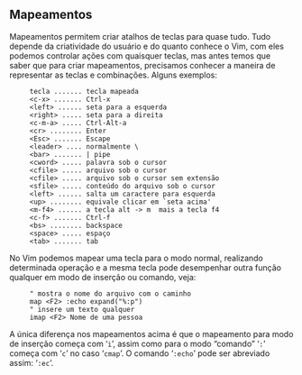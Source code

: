 Mapeamentos 
-----------

Mapeamentos permitem criar atalhos de teclas para quase tudo. Tudo
depende da criatividade do usuário e do quanto conhece o Vim, com eles
podemos controlar ações com quaisquer teclas, mas antes temos que saber
que para criar mapeamentos, precisamos conhecer a maneira de representar
as teclas e combinações. Alguns exemplos:

         tecla ....... tecla mapeada
         <c-x> ....... Ctrl-x
         <left> ...... seta para a esquerda
         <right> ..... seta para a direita
         <c-m-a> ..... Ctrl-Alt-a
         <cr> ........ Enter
         <Esc> ....... Escape
         <leader> .... normalmente \
         <bar> ....... | pipe
         <cword> ..... palavra sob o cursor
         <cfile> ..... arquivo sob o cursor
         <cfile> ..... arquivo sob o cursor sem extensão
         <sfile> ..... conteúdo do arquivo sob o cursor
         <left> ...... salta um caractere para esquerda
         <up> ........ equivale clicar em `seta acima'
         <m-f4> ...... a tecla alt -> m  mais a tecla f4
         <c-f> ....... Ctrl-f
         <bs> ........ backspace
         <space> ..... espaço
         <tab> ....... tab

No Vim podemos mapear uma tecla para o modo normal, realizando
determinada operação e a mesma tecla pode desempenhar outra função
qualquer em modo de inserção ou comando, veja:

         " mostra o nome do arquivo com o caminho
         map <F2> :echo expand("%:p")
         " insere um texto qualquer
         imap <F2> Nome de uma pessoa

A única diferença nos mapeamentos acima é que o mapeamento para modo de
inserção começa com ‘`i`’, assim como para o modo “comando” ‘`:`’ começa
com ‘`c`’ no caso ‘`cmap`’. O comando ‘`:echo`’ pode ser abreviado
assim: ‘`:ec`’.


